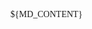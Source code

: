 <!-- ------------------------------------------------------------------
  -- CSS Styles: body
  -- ----------------------------------------------------------------->

<link href="//fonts.googleapis.com/css2?family=Habibi&display=swap"
      rel="stylesheet">

<style>
  body {
    font-family: Habibi, serif;
  }
</style>

<style>
  body {
    column-count: 1;
  }
</style>

<!-- ------------------------------------------------------------------
  -- CSS Styles: headers
  -- ----------------------------------------------------------------->

<style>
  h1 {
    column-span: all;
    text-align: center;
  }
  h1, h2, h3, h4, h5, h6 {
    margin: 0.5em 0;
  }
</style>

<style>
  h1 {
    counter-reset: section;
  }
  h2 {
    counter-reset: sub-section;
  }
  h2:before {
    counter-increment: section;
    content: counter(section) " ";
  }
  h3:before {
    counter-increment: sub-section;
    content: counter(section) "."
             counter(sub-section) " ";
}
</style>

<style>
  a.header-anchor {
    color: black;
    opacity: 2%;
  }
  a.header-anchor:hover {
    opacity: 100%;
  }
</style>

<!-- ------------------------------------------------------------------
  -- CSS Styles: paragraphs
  -- ----------------------------------------------------------------->

<style>
  p {
    margin: 0.5em 0;
    text-align: justify;
  }
</style>

<!-- ------------------------------------------------------------------
  -- CSS Styles: tables
  -- ----------------------------------------------------------------->

<style>
  table {
    border-collapse: collapse;
    margin: 0 0.5em;
    width: calc(100% - 1em);
  }
  table>thead>tr {
    border-bottom: 2px solid black;
  }
  table>thead>tr>th {
    padding: 0.5em;
    text-align: left;
  }
  table>tbody>tr {
    border-bottom: 1px solid black;
  }
  table>tbody>tr>td {
    padding: 0.5em;
  }
</style>

<!-- ------------------------------------------------------------------
  -- CSS Styles: figures
  -- ----------------------------------------------------------------->

<style>
  figure {
    margin: 1em;
  }
  figure>img {
    border: none;
    border-radius: 1mm;
  }
  figure>img {
    width: 100%;
  }
  figure>figcaption {
    font-size: smaller;
    text-align: center;
    margin-top: 1em;
  }
</style>

<style>
  body {
    counter-reset: figures;
  }
  figure>figcaption {
    counter-increment: figures;
  }
  figure>figcaption:before {
    content: 'Fig. ' counter(figures) ' – ';
  }
</style>

<!-- ------------------------------------------------------------------
  -- CSS Styles: videos
  -- ----------------------------------------------------------------->

<style>
  .embed-responsive>iframe {
    border: none;
    border-radius: 1mm;
  }
  .embed-responsive>iframe {
    padding: 0;
    margin: 0 calc(1em + 0.5px);
    width: calc(100% - 2em - 1px);
  }
</style>

<!-- ------------------------------------------------------------------
  -- CSS Styles: code blocks
  -- ----------------------------------------------------------------->

<style>
  @import url('//cdn.jsdelivr.net/gh/highlightjs/cdn-release@10.0.0/build/styles/default.min.css')
</style>

<style>
  pre {
    border: none;
    border-radius: 1mm;
  }
  pre {
    background-color: #f5f5f5;
    margin: 1em;
    overflow-x: auto;
    padding: 1em;
    white-space: nowrap;
    width: calc(100% - 4em);
  }
  pre>code {
    white-space: pre;
  }
</style>

<style>
  @media print {
    pre>code {
      white-space: pre-wrap;
    }
  }
</style>

<!-- ------------------------------------------------------------------
  -- CSS Styles: blockquotes
  -- ----------------------------------------------------------------->

<style>
  blockquote {
    margin: 1em;
    width: calc(100% - 2em);
  }
</style>


<!-- ------------------------------------------------------------------
  -- CSS Styles: horizantal rules
  -- ----------------------------------------------------------------->

<style>
  hr {
    border: 1px solid black;
  }
</style>

<!-- ------------------------------------------------------------------
  -- MD Content
  -- ----------------------------------------------------------------->

${MD_CONTENT}

<!-- ------------------------------------------------------------------
  -- JS Script: MathJax
  -- ----------------------------------------------------------------->

<script>
  function script(url) {
    var element = document.createElement('script');
    element.src = url; element.async = true;
    document.head.appendChild(element);
  };
  if (
    typeof window.MathJax === 'undefined'
  ) {
    window.MathJax = {
      startup: {
        ready: () => {
          MathJax.startup.defaultReady();
          if (typeof PATCH === 'function') {
            MathJax.startup.promise.then(PATCH);
          }
        }
      },
      tex: {
        inlineMath: [['$', '$'], ['$$', '$$']],
        tags: 'ams',
      },
      svg: {
        fontCache: 'global'
      },
      addMenu: [
        0, '', ''
      ]
    };
    script(
      '//cdn.jsdelivr.net/npm/mathjax@3/es5/tex-svg.js'
    );
  } else if (
    typeof window.MathJax.typesetPromise === 'function'
  ) {
    MathJax.startup.promise = MathJax.startup.promise.then(() => {
      MathJax.texReset(); return typeof PATCH === 'function'
        ? MathJax.typesetPromise().then(PATCH)
        : MathJax.typesetPromise();
    });
  };
</script>

<!-- ------------------------------------------------------------------
  ## ##################################################################
  -- ----------------------------------------------------------------->
